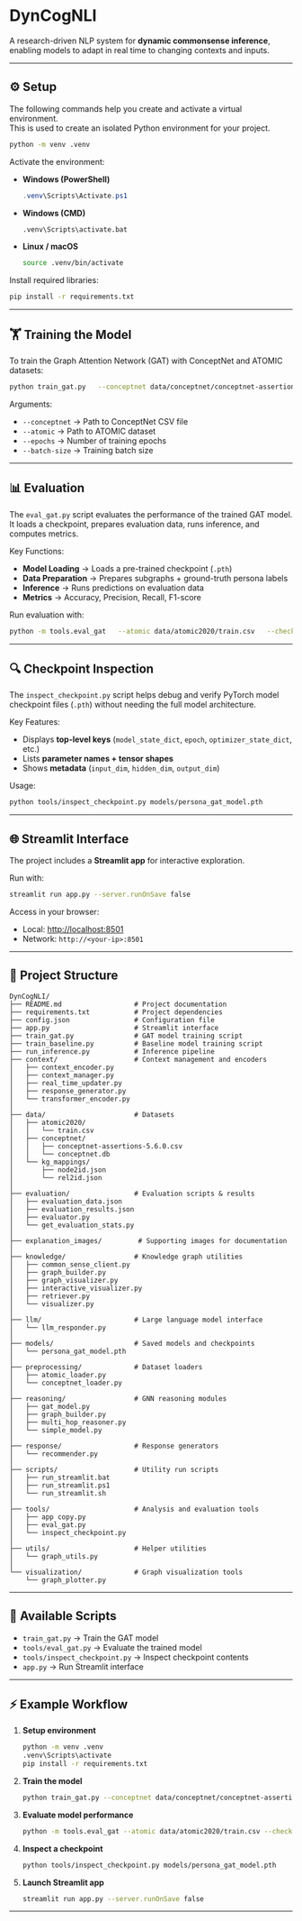 # DynCogNLI

A research-driven NLP system for **dynamic commonsense inference**, enabling models to adapt in real time to changing contexts and inputs.

---

## ⚙️ Setup

The following commands help you create and activate a virtual environment.  
This is used to create an isolated Python environment for your project.

```bash
python -m venv .venv
```

Activate the environment:

- **Windows (PowerShell)**
  ```powershell
  .venv\Scripts\Activate.ps1
  ```
- **Windows (CMD)**
  ```cmd
  .venv\Scripts\activate.bat
  ```
- **Linux / macOS**
  ```bash
  source .venv/bin/activate
  ```

Install required libraries:

```bash
pip install -r requirements.txt
```

---

## 🏋️ Training the Model

To train the Graph Attention Network (GAT) with ConceptNet and ATOMIC datasets:

```bash
python train_gat.py   --conceptnet data/conceptnet/conceptnet-assertions-5.6.0.csv   --atomic data/atomic2020/train.csv   --epochs 10   --batch-size 8
```

Arguments:

- `--conceptnet` → Path to ConceptNet CSV file
- `--atomic` → Path to ATOMIC dataset
- `--epochs` → Number of training epochs
- `--batch-size` → Training batch size

---

## 📊 Evaluation

The `eval_gat.py` script evaluates the performance of the trained GAT model. It loads a checkpoint, prepares evaluation data, runs inference, and computes metrics.

Key Functions:

- **Model Loading** → Loads a pre-trained checkpoint (`.pth`)
- **Data Preparation** → Prepares subgraphs + ground-truth persona labels
- **Inference** → Runs predictions on evaluation data
- **Metrics** → Accuracy, Precision, Recall, F1-score

Run evaluation with:

```bash
python -m tools.eval_gat   --atomic data/atomic2020/train.csv   --checkpoint models/persona_gat_model.pth   --device cpu   --terms laptop phone car "flight delay"
```

---

## 🔍 Checkpoint Inspection

The `inspect_checkpoint.py` script helps debug and verify PyTorch model checkpoint files (`.pth`) without needing the full model architecture.

Key Features:

- Displays **top-level keys** (`model_state_dict`, `epoch`, `optimizer_state_dict`, etc.)
- Lists **parameter names + tensor shapes**
- Shows **metadata** (`input_dim`, `hidden_dim`, `output_dim`)

Usage:

```bash
python tools/inspect_checkpoint.py models/persona_gat_model.pth
```

---

## 🌐 Streamlit Interface

The project includes a **Streamlit app** for interactive exploration.

Run with:

```bash
streamlit run app.py --server.runOnSave false
```

Access in your browser:

- Local: [http://localhost:8501](http://localhost:8501)
- Network: `http://<your-ip>:8501`

---

## 📂 Project Structure

```
DynCogNLI/
├── README.md                  # Project documentation
├── requirements.txt           # Project dependencies
├── config.json                # Configuration file
├── app.py                     # Streamlit interface
├── train_gat.py               # GAT model training script
├── train_baseline.py          # Baseline model training script
├── run_inference.py           # Inference pipeline
├── context/                   # Context management and encoders
│   ├── context_encoder.py
│   ├── context_manager.py
│   ├── real_time_updater.py
│   ├── response_generator.py
│   └── transformer_encoder.py
│
├── data/                      # Datasets
│   ├── atomic2020/
│   │   └── train.csv
│   ├── conceptnet/
│   │   ├── conceptnet-assertions-5.6.0.csv
│   │   └── conceptnet.db
│   └── kg_mappings/
│       ├── node2id.json
│       └── rel2id.json
│
├── evaluation/                # Evaluation scripts & results
│   ├── evaluation_data.json
│   ├── evaluation_results.json
│   ├── evaluator.py
│   └── get_evaluation_stats.py
│
├── explanation_images/         # Supporting images for documentation
│
├── knowledge/                 # Knowledge graph utilities
│   ├── common_sense_client.py
│   ├── graph_builder.py
│   ├── graph_visualizer.py
│   ├── interactive_visualizer.py
│   ├── retriever.py
│   └── visualizer.py
│
├── llm/                       # Large language model interface
│   └── llm_responder.py
│
├── models/                    # Saved models and checkpoints
│   └── persona_gat_model.pth
│
├── preprocessing/             # Dataset loaders
│   ├── atomic_loader.py
│   └── conceptnet_loader.py
│
├── reasoning/                 # GNN reasoning modules
│   ├── gat_model.py
│   ├── graph_builder.py
│   ├── multi_hop_reasoner.py
│   └── simple_model.py
│
├── response/                  # Response generators
│   └── recommender.py
│
├── scripts/                   # Utility run scripts
│   ├── run_streamlit.bat
│   ├── run_streamlit.ps1
│   └── run_streamlit.sh
│
├── tools/                     # Analysis and evaluation tools
│   ├── app copy.py
│   ├── eval_gat.py
│   └── inspect_checkpoint.py
│
├── utils/                     # Helper utilities
│   └── graph_utils.py
│
└── visualization/             # Graph visualization tools
    └── graph_plotter.py

```

---

## 📜 Available Scripts

- `train_gat.py` → Train the GAT model
- `tools/eval_gat.py` → Evaluate the trained model
- `tools/inspect_checkpoint.py` → Inspect checkpoint contents
- `app.py` → Run Streamlit interface

---

## ⚡ Example Workflow

1. **Setup environment**

   ```bash
   python -m venv .venv
   .venv\Scripts\activate
   pip install -r requirements.txt
   ```

2. **Train the model**

   ```bash
   python train_gat.py --conceptnet data/conceptnet/conceptnet-assertions-5.6.0.csv --atomic data/atomic2020/train.csv --epochs 10 --batch-size 8
   ```

3. **Evaluate model performance**

   ```bash
   python -m tools.eval_gat --atomic data/atomic2020/train.csv --checkpoint models/persona_gat_model.pth --device cpu --terms laptop phone car "flight delay"
   ```

4. **Inspect a checkpoint**

   ```bash
   python tools/inspect_checkpoint.py models/persona_gat_model.pth
   ```

5. **Launch Streamlit app**
   ```bash
   streamlit run app.py --server.runOnSave false
   ```

---
